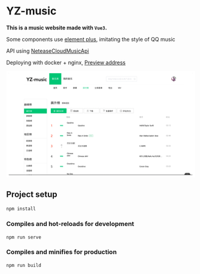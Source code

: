 # YZ-music

**This is a music website made with `Vue3`.**

Some components use [element plus](https://github.com/element-plus/element-plus), imitating the style of QQ music

API using [NeteaseCloudMusicApi](https://github.com/Binaryify/NeteaseCloudMusicApi)

Deploying with docker + nginx, [Preview address](http://47.100.89.214:8080/MusicLibrary)

![home](./demo/demo.gif)

## Project setup

```
npm install
```

### Compiles and hot-reloads for development

```
npm run serve
```

### Compiles and minifies for production

```
npm run build
```
